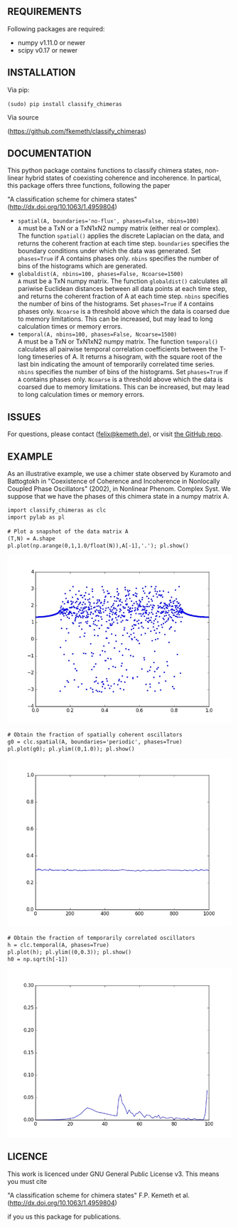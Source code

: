 REQUIREMENTS
---------

Following packages are required:

- numpy v1.11.0 or newer
- scipy v0.17 or newer

INSTALLATION
---------

Via pip:

`(sudo) pip install classify_chimeras`

Via source

(https://github.com/fkemeth/classify_chimeras)

DOCUMENTATION
---------

This python package contains functions to classify chimera states,
non-linear hybrid states of coexisting coherence and incoherence.
In partical, this package offers three functions, following the paper

"A classification scheme for chimera states"
(http://dx.doi.org/10.1063/1.4959804)

- `spatial(A, boundaries='no-flux', phases=False, nbins=100)`  
`A` must be a TxN or a TxN1xN2 numpy matrix (either real or complex).
The function `spatial()` applies the discrete Laplacian on the data, and returns the coherent
fraction at each time step. `boundaries` specifies the boundary conditions under which the data was
generated. Set `phases=True` if A contains phases only. `nbins` specifies the number of bins of the histograms
which are generated.
- `globaldist(A, nbins=100, phases=False, Ncoarse=1500)`  
`A` must be a TxN numpy matrix.
The function `globaldist()` calculates all pariwise Euclidean distances between all data points at
each time step, and returns
the coherent fraction of A at each time step.
`nbins` specifies the number of bins of the histograms.
Set `phases=True` if `A` contains phases only.
`Ncoarse` is a threshold above which the data is coarsed due to memory limitations. This can be increased,
but may lead to long calculation times or memory errors.
- `temporal(A, nbins=100, phases=False, Ncoarse=1500)`  
A must be a TxN or TxN1xN2 numpy matrix.
The function `temporal()` calculates all pairwise temporal correlation coefficients between
the T-long timeseries of A. It returns a hisogram, with the square root of the last bin indicating the
amount of temporarily correlated time series.
`nbins` specifies the number of bins of the histograms.
Set `phases=True` if `A` contains phases only.
`Ncoarse` is a threshold above which the data is coarsed due to memory limitations. This can be increased,
but may lead to long calculation times or memory errors.

ISSUES
---------

For questions, please contact (<felix@kemeth.de>), or visit [the GitHub repo](https://github.com/fkemeth/classify_chimeras).

EXAMPLE
---------

As an illustrative example, we use a chimer state observed by Kuramoto and Battogtokh in
"Coexistence of Coherence and Incoherence in Nonlocally Coupled Phase Oscillators" (2002),
in Nonlinear Phenom. Complex Syst. We suppose
that we have the phases of this chimera state in a numpy matrix A.

    import classify_chimeras as clc
    import pylab as pl

    # Plot a snapshot of the data matrix A
    (T,N) = A.shape
    pl.plot(np.arange(0,1,1.0/float(N)),A[-1],'.'); pl.show()

![Snapshot of the phases](/images/kuramoto.jpg)

    # Obtain the fraction of spatially coherent oscillators
    g0 = clc.spatial(A, boundaries='periodic', phases=True)
    pl.plot(g0); pl.ylim((0,1.0)); pl.show()

![Fraction of spatially coherent oscillators](/images/kuramoto_g0.jpg)

    # Obtain the fraction of temporarily correlated oscillators
    h = clc.temporal(A, phases=True)
    pl.plot(h); pl.ylim((0,0.3)); pl.show()
    h0 = np.sqrt(h[-1])

![Distribution of temporal correlation coefficients](/images/kuramoto_h.jpg)


LICENCE
---------


This work is licenced under GNU General Public License v3.
This means you must cite

"A classification scheme for chimera states"
F.P. Kemeth et al.
(http://dx.doi.org/10.1063/1.4959804)

if you us this package for publications.
